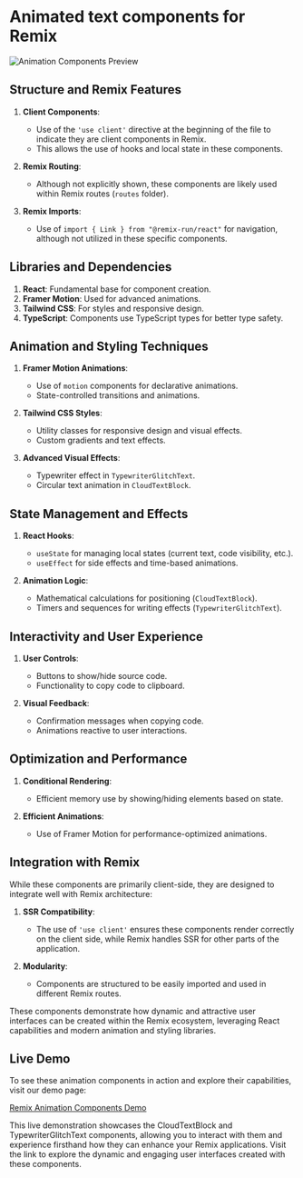 # Animated text components for Remix

![Animation Components Preview](https://animated-text-components-for-remix.vercel.app)

## Structure and Remix Features

1. **Client Components**: 
   - Use of the `'use client'` directive at the beginning of the file to indicate they are client components in Remix.
   - This allows the use of hooks and local state in these components.

2. **Remix Routing**: 
   - Although not explicitly shown, these components are likely used within Remix routes (`routes` folder).

3. **Remix Imports**:
   - Use of `import { Link } from "@remix-run/react"` for navigation, although not utilized in these specific components.

## Libraries and Dependencies

1. **React**: Fundamental base for component creation.
2. **Framer Motion**: Used for advanced animations.
3. **Tailwind CSS**: For styles and responsive design.
4. **TypeScript**: Components use TypeScript types for better type safety.

## Animation and Styling Techniques

1. **Framer Motion Animations**:
   - Use of `motion` components for declarative animations.
   - State-controlled transitions and animations.

2. **Tailwind CSS Styles**:
   - Utility classes for responsive design and visual effects.
   - Custom gradients and text effects.

3. **Advanced Visual Effects**:
   - Typewriter effect in `TypewriterGlitchText`.
   - Circular text animation in `CloudTextBlock`.

## State Management and Effects

1. **React Hooks**:
   - `useState` for managing local states (current text, code visibility, etc.).
   - `useEffect` for side effects and time-based animations.

2. **Animation Logic**:
   - Mathematical calculations for positioning (`CloudTextBlock`).
   - Timers and sequences for writing effects (`TypewriterGlitchText`).

## Interactivity and User Experience

1. **User Controls**:
   - Buttons to show/hide source code.
   - Functionality to copy code to clipboard.

2. **Visual Feedback**:
   - Confirmation messages when copying code.
   - Animations reactive to user interactions.

## Optimization and Performance

1. **Conditional Rendering**:
   - Efficient memory use by showing/hiding elements based on state.

2. **Efficient Animations**:
   - Use of Framer Motion for performance-optimized animations.

## Integration with Remix

While these components are primarily client-side, they are designed to integrate well with Remix architecture:

1. **SSR Compatibility**: 
   - The use of `'use client'` ensures these components render correctly on the client side, while Remix handles SSR for other parts of the application.

2. **Modularity**: 
   - Components are structured to be easily imported and used in different Remix routes.

These components demonstrate how dynamic and attractive user interfaces can be created within the Remix ecosystem, leveraging React capabilities and modern animation and styling libraries.

## Live Demo

To see these animation components in action and explore their capabilities, visit our demo page:

[Remix Animation Components Demo](https://roberto.lweb.ch/remix)

This live demonstration showcases the CloudTextBlock and TypewriterGlitchText components, allowing you to interact with them and experience firsthand how they can enhance your Remix applications. Visit the link to explore the dynamic and engaging user interfaces created with these components.
